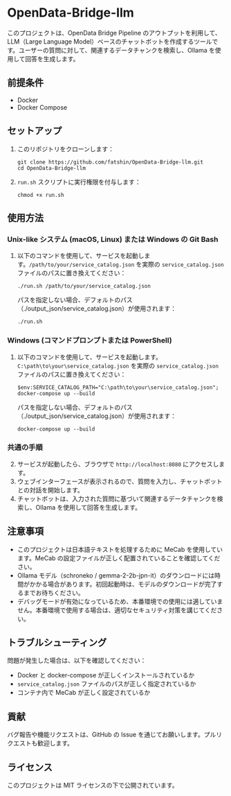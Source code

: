 # OpenData-Bridge-llm

このプロジェクトは、OpenData Bridge Pipeline のアウトプットを利用して、LLM（Large Language Model）ベースのチャットボットを作成するツールです。ユーザーの質問に対して、関連するデータチャンクを検索し、Ollama を使用して回答を生成します。

## 前提条件

- Docker
- Docker Compose

## セットアップ

1. このリポジトリをクローンします：

   ```
   git clone https://github.com/fatshin/OpenData-Bridge-llm.git
   cd OpenData-Bridge-llm
   ```

2. `run.sh` スクリプトに実行権限を付与します：

   ```
   chmod +x run.sh
   ```

## 使用方法

### Unix-like システム (macOS, Linux) または Windows の Git Bash

1. 以下のコマンドを使用して、サービスを起動します。`/path/to/your/service_catalog.json` を実際の `service_catalog.json` ファイルのパスに置き換えてください：

   ```
   ./run.sh /path/to/your/service_catalog.json
   ```

   パスを指定しない場合、デフォルトのパス（./output_json/service_catalog.json）が使用されます：

   ```
   ./run.sh
   ```

### Windows (コマンドプロンプトまたは PowerShell)

1. 以下のコマンドを使用して、サービスを起動します。`C:\path\to\your\service_catalog.json` を実際の `service_catalog.json` ファイルのパスに置き換えてください：

   ```
   $env:SERVICE_CATALOG_PATH="C:\path\to\your\service_catalog.json"; docker-compose up --build
   ```

   パスを指定しない場合、デフォルトのパス（./output_json/service_catalog.json）が使用されます：

   ```
   docker-compose up --build
   ```

### 共通の手順

2. サービスが起動したら、ブラウザで `http://localhost:8080` にアクセスします。
3. ウェブインターフェースが表示されるので、質問を入力し、チャットボットとの対話を開始します。
4. チャットボットは、入力された質問に基づいて関連するデータチャンクを検索し、Ollama を使用して回答を生成します。

## 注意事項

- このプロジェクトは日本語テキストを処理するために MeCab を使用しています。MeCab の設定ファイルが正しく配置されていることを確認してください。
- Ollama モデル（schroneko
/
gemma-2-2b-jpn-it）のダウンロードには時間がかかる場合があります。初回起動時は、モデルのダウンロードが完了するまでお待ちください。
- デバッグモードが有効になっているため、本番環境での使用には適していません。本番環境で使用する場合は、適切なセキュリティ対策を講じてください。

## トラブルシューティング

問題が発生した場合は、以下を確認してください：

- Docker と docker-compose が正しくインストールされているか
- `service_catalog.json` ファイルのパスが正しく指定されているか
- コンテナ内で MeCab が正しく設定されているか

## 貢献

バグ報告や機能リクエストは、GitHub の Issue を通じてお願いします。プルリクエストも歓迎します。

## ライセンス

このプロジェクトは MIT ライセンスの下で公開されています。
